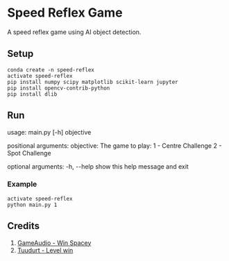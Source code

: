 # Speed Reflex Game
A speed reflex game using AI object detection.

## Setup

```
conda create -n speed-reflex
activate speed-reflex
pip install numpy scipy matplotlib scikit-learn jupyter
pip install opencv-contrib-python
pip install dlib
```
## Run

usage: main.py [-h] objective

positional arguments:
  objective: The game to play: 
  1 - Centre Challenge
  2 - Spot Challenge

optional arguments:
  -h, --help  show this help message and exit

### Example

```
activate speed-reflex
python main.py 1
```

## Credits

1. [GameAudio - Win Spacey][1]
2. [Tuudurt - Level win][2]

[1]: https://freesound.org/people/GameAudio/sounds/220184/
[2]: https://freesound.org/people/Tuudurt/sounds/258142/
